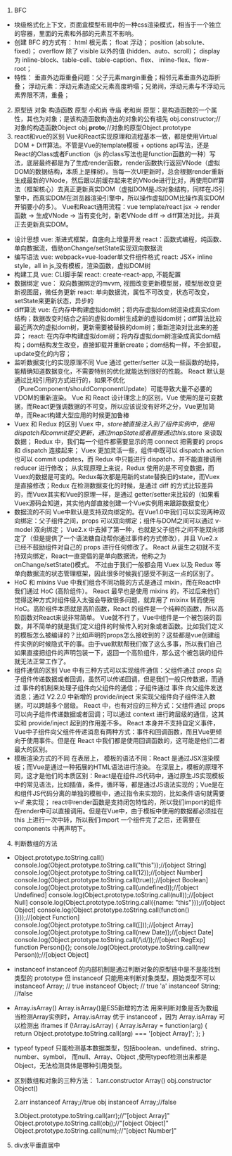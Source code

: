 1. BFC 
- 块级格式化上下文，页面盒模型布局中的一种css渲染模式，相当于一个独立的容器，里面的元素和外部的元素互不影响。
- 创建 BFC 的方式有：
html 根元素；
float 浮动；
position (absolute、fixed)；
overflow 除了 visible 以外的值 (hidden、auto、scroll)；
display 为 inline-block、table-cell、table-caption、flex、 inline-flex、flow-root；
- 特性：
垂直外边距重叠问题：父子元素margin重叠；相邻元素垂直外边距折叠；
浮动元素：浮动元素造成父元素高度坍塌；兄弟间，浮动元素与不浮动元素界限不清，重叠；
2. 原型链
对象     构造函数     原型
小和尚   寺庙         老和尚
原型：是构造函数的一个属性，其也为对象；是该构造函数构造出的对象的公有祖先
obj.constructor;//对象的构造函数Object
obj.__proto__;//对象的原型Object.prototype
3. react和vue的区别
Vue和React实现原理和流程基本一致，都是使用Virtual DOM + Diff算法。不管是Vue的template模板 + options api写法，还是React的Class或者Function（js 的class写法也是function函数的一种）写法，底层最终都是为了生成render函数，render函数执行返回VNode（虚拟DOM的数据结构，本质上是棵树）。当每一次UI更新时，总会根据render重新生成最新的VNode，然后跟以前缓存起来老的VNode进行比对，再使用Diff算法（框架核心）去真正更新真实DOM（虚拟DOM是JS对象结构，同样在JS引擎中，而真实DOM在浏览器渲染引擎中，所以操作虚拟DOM比操作真实DOM开销要小的多）。
Vue和React通用流程：vue template/react jsx -> render函数 -> 生成VNode -> 当有变化时，新老VNode diff -> diff算法对比，并真正去更新真实DOM。
- 设计思想
vue: 渐进式框架，自底向上增量开发
react：函数式编程，纯函数、单向数据流，借助onChange/setState实现双向数据流
- 编写语法
vue: webpack+vue-loader单文件组件格式
react: JSX+ inline style，all in js,没有模板，渲染函数，虚拟DOM树
- 构建工具
vue: CLI脚手架
react: create-react-app, 不能配置
- 数据绑定
vue： 双向数据绑定的mvvm, 视图改变更新模型层，模型层改变更新视图层，微任务更新
react: 单向数据流，属性不可改变，状态可改变，setState来更新状态，异步的
- diff算法
vue: 在内存中构建虚拟dom树；将内存虚拟dom树渲染成真实dom结构；数据改变时结合之前的虚拟dom树生成新的虚拟dom树；diff算法比较最近两次的虚拟dom树，更新需要被替换的dom树；重新渲染对比出来的差异；
react: 在内存中构建虚拟dom树；将内存虚拟dom树渲染成真实dom结构；dom结构发生改变，直接卸载并重新create；dom结构一样，不会卸载，update变化的内容；
- 监听数据变化的实现原理不同
Vue 通过 getter/setter 以及一些函数的劫持，能精确知道数据变化，不需要特别的优化就能达到很好的性能。
React 默认是通过比较引用的方式进行的，如果不优化（PureComponent/shouldComponentUpdate）可能导致大量不必要的VDOM的重新渲染。
Vue 和 React 设计理念上的区别，Vue 使用的是可变数据，而React更强调数据的不可变。所以应该说没有好坏之分，Vue更加简单，而React构建大型应用的时候更加鲁棒
- Vuex 和 Redux 的区别
Vuex 中，$store 被直接注入到了组件实例中，使用 dispatch 和 commit 提交更新，通过 mapState 或者直接通过 this.$store 来读取数据；
Redux 中，我们每一个组件都需要显示的用 connect 把需要的 props 和 dispatch 连接起来；
Vuex 更加灵活一些，组件中既可以 dispatch action 也可以 commit updates，而 Redux 中只能进行 dispatch，并不能直接调用 reducer 进行修改；
从实现原理上来说，Redux 使用的是不可变数据，而Vuex的数据是可变的。Redux每次都是用新的state替换旧的state，而Vuex是直接修改；Redux 在检测数据变化的时候，是通过 diff 的方式比较差异的，而Vuex其实和Vue的原理一样，是通过 getter/setter来比较的（如果看Vuex源码会知道，其实他内部直接创建一个Vue实例用来跟踪数据变化）
- 数据流的不同
Vue中默认是支持双向绑定的。在Vue1.0中我们可以实现两种双向绑定：父子组件之间，props 可以双向绑定；组件与DOM之间可以通过 v-model 双向绑定；
Vue2.x 中去掉了第一种，也就是父子组件之间不能双向绑定了（但是提供了一个语法糖自动帮你通过事件的方式修改），并且 Vue2.x 已经不鼓励组件对自己的 props 进行任何修改了。
React 从诞生之初就不支持双向绑定，React一直提倡的是单向数据流，他称之为 onChange/setState()模式。
不过由于我们一般都会用 Vuex 以及 Redux 等单向数据流的状态管理框架，因此很多时候我们感受不到这一点的区别了。
- HoC 和 mixins
Vue 中我们组合不同功能的方式是通过 mixin，而在React中我们通过 HoC (高阶组件）。
React 最早也是使用 mixins 的，不过后来他们觉得这种方式对组件侵入太强会导致很多问题，就弃用了 mixinx 转而使用 HoC。高阶组件本质就是高阶函数，React 的组件是一个纯粹的函数，所以高阶函数对React来说非常简单。
Vue就不行了，Vue中组件是一个被包装的函数，并不简单的就是我们定义组件的时候传入的对象或者函数。比如我们定义的模板怎么被编译的？比如声明的props怎么接收到的？这些都是vue创建组件实例的时候隐式干的事。由于vue默默帮我们做了这么多事，所以我们自己如果直接把组件的声明包装一下，返回一个高阶组件，那么这个被包装的组件就无法正常工作了。
- 组件通信的区别
Vue 中有三种方式可以实现组件通信：父组件通过 props 向子组件传递数据或者回调，虽然可以传递回调，但是我们一般只传数据，而通过 事件的机制来处理子组件向父组件的通信；子组件通过 事件 向父组件发送消息；通过 V2.2.0 中新增的 provide/inject 来实现父组件向子组件注入数据，可以跨越多个层级。
React 中，也有对应的三种方式：父组件通过 props 可以向子组件传递数据或者回调；可以通过 context 进行跨层级的通信，这其实和 provide/inject 起到的作用差不多。
React 本身并不支持自定义事件，Vue中子组件向父组件传递消息有两种方式：事件和回调函数，而且Vue更倾向于使用事件。但是在 React 中我们都是使用回调函数的，这可能是他们二者最大的区别。
- 模板渲染方式的不同
在表层上， 模板的语法不同：React 是通过JSX渲染模板；而Vue是通过一种拓展的HTML语法进行渲染。
在深层上，模板的原理不同，这才是他们的本质区别：React是在组件JS代码中，通过原生JS实现模板中的常见语法，比如插值，条件，循环等，都是通过JS语法实现的；Vue是在和组件JS代码分离的单独的模板中，通过指令来实现的，比如条件语句就需要 v-if 来实现；
react中render函数是支持闭包特性的，所以我们import的组件在render中可以直接调用。但是在Vue中，由于模板中使用的数据都必须挂在 this 上进行一次中转，所以我们import 一个组件完了之后，还需要在 components 中再声明下。
4. 判断数组的方法
- Object.prototype.toString.call()
console.log(Object.prototype.toString.call("this"));//[object String]
console.log(Object.prototype.toString.call(12));//[object Number]
console.log(Object.prototype.toString.call(true));//[object Boolean]
console.log(Object.prototype.toString.call(undefined));//[object Undefined]
console.log(Object.prototype.toString.call(null));//[object Null]
console.log(Object.prototype.toString.call({name: "this"}));//[object Object]
console.log(Object.prototype.toString.call(function(){}));//[object Function]
console.log(Object.prototype.toString.call([]));//[object Array]
console.log(Object.prototype.toString.call(new Date));//[object Date]
console.log(Object.prototype.toString.call(/\d/));//[object RegExp]
function Person(){};
console.log(Object.prototype.toString.call(new Person));//[object Object]
- instanceof
instanceof 的内部机制是通过判断对象的原型链中是不是能找到类型的 prototype
但 instanceof 只能用来判断对象类型，原始类型不可以
instanceof Array; // true
instanceof Object; // true
'a' instanceof String; //false
- Array.isArray()
Array.isArray()是ES5新增的方法
用来判断对象是否为数组
当检测Array实例时，Array.isArray 优于 instanceof ，因为 Array.isArray 可以检测出 iframes
if (!Array.isArray) {
  Array.isArray = function(arg) {
    return Object.prototype.toString.call(arg) === '[object Array]';
  };
}
- typeof
typeof 只能检测基本数据类型，包括boolean、undefined、string、number、symbol，
而null、Array、Object ,使用typeof检测出来都是Object，无法检测具体是哪种引用类型。
- 区别数组和对象的三种方法：
	1.arr.constructor  Array()
	  obj.constructor  Object()

	2.arr instanceof Array;//true
	  obj instanceof Array;//false

	3.Object.prototype.toString.call(arr);//"[object Array]"
	  Object.prototype.toString.call(obj);//"[object Object]"
	  Object.prototype.toString.call(num);//"[object Number]"
5. div水平垂直居中
